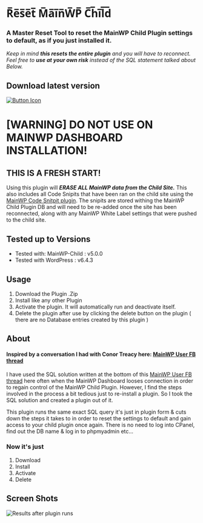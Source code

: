 # R̅e̅s̅e̅t̅ M̅a̅i̅n̅W̅P̅ C̅h̅i̅l̅d̅

### A Master Reset Tool to reset the MainWP Child Plugin settings to default, as if you just installed it.
 
_Keep in mind ***this resets the entire plugin*** and you will have to reconnect.
Feel free to __use at your own risk__ instead of the SQL statement talked about Below._

## Download latest version
[![Button Icon]][Link] 
<!----------------------------------------------------------------------------->
[Link]: https://github.com/kwcjr/Reset-MainWP-Child/archive/refs/heads/master.zip 'Download Reset MainWP Child .ZIP'
<!---------------------------------[ Buttons ]--------------------------------->
[Button Icon]: https://img.shields.io/badge/Download-70c973?style=for-the-badge&labelColor=black&logoColor=white&logo=DocuSign

# [WARNING] DO NOT USE ON MAINWP DASHBOARD INSTALLATION!

## THIS IS A FRESH START!
Using this plugin will ***ERASE ALL MainWP data from the Child Site.*** This also includes all Code Snipits that have been ran on the child
site using the [MainWP Code Snitpit plugin](https://mainwp.com/extension/code-snippets/ ). The snipits are stored withing the MainWP Child Plugin DB and will
need to be re-added once the site has been reconnected, along with any MainWP White Label settings that were pushed to the child site.

## Tested up to Versions
* Tested with: MainWP-Child : v5.0.0
* Tested with WordPress     : v6.4.3

## Usage
1. Download the Plugin .Zip
2. Install like any other Plugin
3. Activate the plugin. It will automatically run and deactivate itself.
4. Delete the plugin after use by clicking the delete button on the plugin ( there are no Database entries created by this plugin )

##  About
#### Inspired by a conversation I had with Conor Treacy here: [MainWP User FB thread](https://www.facebook.com/groups/MainWPUsers/permalink/2461997537230239/)

I have used the SQL solution written at the bottom of this [MainWP User FB thread](https://www.facebook.com/groups/MainWPUsers/permalink/1139990406097632/)
here often when the MainWP Dashboard looses connection in order to regain control of the MainWP Child Plugin. However, I find the steps
involved in the process a bit tedious just to re-install a plugin. So I took the SQL solution and created a plugin out of it.

This plugin runs the same exact SQL query it's just in plugin form & cuts down the steps it takes to in order to reset the settings to default and gain access to your child plugin once again.
There is no need to log into CPanel, find out the DB name & log in to phpmyadmin etc... 
 

### Now it's just

1. Download
2. Install
3. Activate
4. Delete

## Screen Shots
![Results after plugin runs](https://klbs.host/hot-links/mainwp/fAlkrinfaujexpOiwHgfg.png)